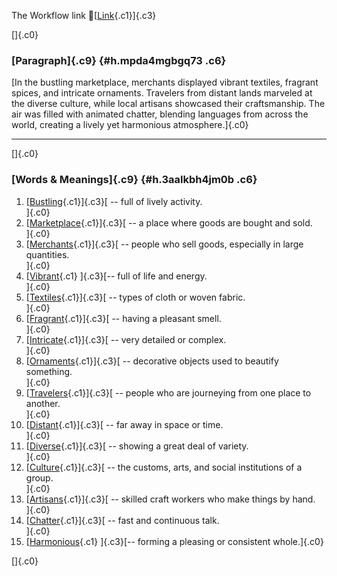 The Workflow link
👏[[Link](https://www.google.com/url?q=http://www.google.com&sa=D&source=editors&ust=1756495684306086&usg=AOvVaw0m2vEq0ELXGVOtIvF7JqPq){.c1}]{.c3}

[]{.c0}

### [Paragraph]{.c9} {#h.mpda4mgbgq73 .c6}

[In the bustling marketplace, merchants displayed vibrant textiles,
fragrant spices, and intricate ornaments. Travelers from distant lands
marveled at the diverse culture, while local artisans showcased their
craftsmanship. The air was filled with animated chatter, blending
languages from across the world, creating a lively yet harmonious
atmosphere.]{.c0}

------------------------------------------------------------------------

[]{.c0}

### [Words & Meanings]{.c9} {#h.3aalkbh4jm0b .c6}

1.  [[Bustling](https://www.google.com/url?q=http://www.google.com&sa=D&source=editors&ust=1756495684306791&usg=AOvVaw2Kgv3m6xaxGHpMVibHFyMl){.c1}]{.c3}[ --
    full of lively activity.\
    ]{.c0}
2.  [[Marketplace](https://www.google.com/url?q=http://www.google.com&sa=D&source=editors&ust=1756495684306923&usg=AOvVaw2K91GzeD9tLCp_HJTFoj96){.c1}]{.c3}[ --
    a place where goods are bought and sold.\
    ]{.c0}
3.  [[Merchants](https://www.google.com/url?q=http://www.google.com&sa=D&source=editors&ust=1756495684307059&usg=AOvVaw0Ujuv82lNb42b_QjIeLJFv){.c1}]{.c3}[ --
    people who sell goods, especially in large quantities.\
    ]{.c0}
4.  [[Vibrant](https://www.google.com/url?q=http://www.google.com&sa=D&source=editors&ust=1756495684307191&usg=AOvVaw0grIBSS69ozpvryYSzG7Pf){.c1}
    ]{.c3}[-- full of life and energy.\
    ]{.c0}
5.  [[Textiles](https://www.google.com/url?q=http://www.google.com&sa=D&source=editors&ust=1756495684307293&usg=AOvVaw3xLzhqw5VaAxsuQ319KduI){.c1}]{.c3}[ --
    types of cloth or woven fabric.\
    ]{.c0}
6.  [[Fragrant](https://www.google.com/url?q=http://www.google.com&sa=D&source=editors&ust=1756495684307404&usg=AOvVaw3lXtV_-eVWm-TDt-oUOiP7){.c1}]{.c3}[ --
    having a pleasant smell.\
    ]{.c0}
7.  [[Intricate](https://www.google.com/url?q=http://www.google.com&sa=D&source=editors&ust=1756495684307509&usg=AOvVaw2V947BaCGFhGWl89jIg4cG){.c1}]{.c3}[ --
    very detailed or complex.\
    ]{.c0}
8.  [[Ornaments](https://www.google.com/url?q=http://www.google.com&sa=D&source=editors&ust=1756495684307615&usg=AOvVaw0bmeljejZJfaOxYLvt8TYS){.c1}]{.c3}[ --
    decorative objects used to beautify something.\
    ]{.c0}
9.  [[Travelers](https://www.google.com/url?q=http://www.google.com&sa=D&source=editors&ust=1756495684307742&usg=AOvVaw16YVBtcwXl4RfxiO5nXQBt){.c1}]{.c3}[ --
    people who are journeying from one place to another.\
    ]{.c0}
10. [[Distant](https://www.google.com/url?q=http://www.google.com&sa=D&source=editors&ust=1756495684307869&usg=AOvVaw3wxf1zZ1pKY8hQOLDidoSL){.c1}]{.c3}[ --
    far away in space or time.\
    ]{.c0}
11. [[Diverse](https://www.google.com/url?q=http://www.google.com&sa=D&source=editors&ust=1756495684307971&usg=AOvVaw3La3jWwLzrmUqclL0YJWSL){.c1}]{.c3}[ --
    showing a great deal of variety.\
    ]{.c0}
12. [[Culture](https://www.google.com/url?q=http://www.google.com&sa=D&source=editors&ust=1756495684308075&usg=AOvVaw0OItdQukz5iAgcIF9Lo4fj){.c1}]{.c3}[ --
    the customs, arts, and social institutions of a group.\
    ]{.c0}
13. [[Artisans](https://www.google.com/url?q=http://www.google.com&sa=D&source=editors&ust=1756495684308226&usg=AOvVaw30MBXsYi_nsip8H0uCYaSI){.c1}]{.c3}[ --
    skilled craft workers who make things by hand.\
    ]{.c0}
14. [[Chatter](https://www.google.com/url?q=http://www.google.com&sa=D&source=editors&ust=1756495684308352&usg=AOvVaw0CPBrc-4cwUd_CG4ey1f9c){.c1}]{.c3}[ --
    fast and continuous talk.\
    ]{.c0}
15. [[Harmonious](https://www.google.com/url?q=http://www.google.com&sa=D&source=editors&ust=1756495684308463&usg=AOvVaw0ai2tnrrPKL2AFhJElbBHC){.c1}
    ]{.c3}[-- forming a pleasing or consistent whole.]{.c0}

[]{.c0}
